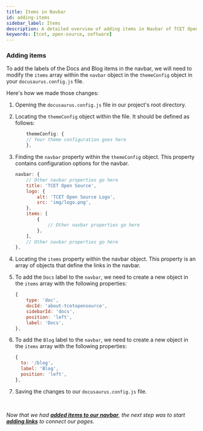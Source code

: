 ```yaml
---
title: Items in Navbar
id: adding-items
sidebar_label: Items
description: A detailed overview of adding items in Navbar of TCET Open Source Website
keywords: [tcet, open-source, software]
---
```


### Adding items

To add the labels of the Docs and Blog items in the navbar, we will need to modify the `items` array within the `navbar` object in the `themeConfig` object in your `docusaurus.config.js` file.

Here's how we made those changes:

1. Opening the `docusaurus.config.js` file in our project's root directory.

2. Locating the `themeConfig` object within the file. It should be defined as follows:

    ```js title="docusaurus.config.js"
        themeConfig: {
        // Your theme configuration goes here
        },
    ```

3. Finding the `navbar` property within the `themeConfig` object. This property contains configuration options for the navbar.

    ```js title="docusaurus.config.js" {8-12} showLineNumbers
    navbar: {
        // Other navbar properties go here
        title: 'TCET Open Source',
        logo: {
            alt: 'TCET Open Source Logo',
            src: 'img/logo.png',
        },
        items: [
            {
                // Other navbar properties go here
            },
        ],
        // Other navbar properties go here
    },
    ```

4. Locating the `items` property within the navbar object. This property is an array of objects that define the links in the navbar.

5. To add the `Docs` label to the `navbar`, we need to create a new object in the `items` array with the following properties:

    ```js title="docusaurus.config.js" {8-12} showLineNumbers
    {
        type: 'doc',
        docId: 'about-tcetopensource',
        sidebarId: 'docs',
        position: 'left',
        label: 'Docs',
    },
    ```

6.  To add the `Blog` label to the `navbar`, we need to create a new object in the `items` array with the following properties:

    ```jsx title="docusaurus.config.js" {8-12} showLineNumbers
    {
      to: '/blog',
      label: 'Blog',
      position: 'left',
    },
    ```
7. Saving the changes to our `docusaurus.config.js` file.

<br />

_Now that we had [**added items to our navbar**](adding-items), the next step was to start [**adding links**](adding-links) to connect our pages._